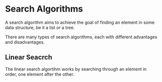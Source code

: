 # Search Algorithms

A search algorithm aims to achieve the goal of finding an element in some data structure, be it a list or a tree.

There are many types of search algorithms, each with different advantages and disadvantages.

## Linear Seacrch

The linear search algortihm works by searching through an element in order, one element after the other.